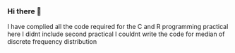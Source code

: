 ### Hi there 👋
I have complied all the code required for the C and R programming practical here
I didnt include second practical
I couldnt write the code for median of discrete frequency distribution 
